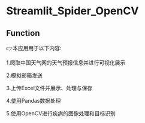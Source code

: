 # Streamlit_Spider_OpenCV
## Function
👉本应用用于以下内容: 

  1.爬取中国天气网的天气预报信息并进行可视化展示
  
  2.模拟邮箱发送 
  
  3.上传Excel文件并展示、处理与保存 
  
  4.使用Pandas数据处理 
  
  5.使用OpenCV进行疾病的图像处理和目标识别
